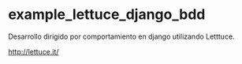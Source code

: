 example_lettuce_django_bdd
==========================

Desarrollo dirigido por comportamiento en django utilizando Letttuce.

http://lettuce.it/
